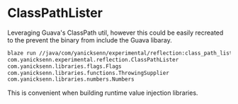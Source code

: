 # ClassPathLister

Leveraging Guava's ClassPath util, however this could be easily recreated to the prevent the binary from include the Guava libaray.

```bash
blaze run //java/com/yanicksenn/experimental/reflection:class_path_lister
com.yanicksenn.experimental.reflection.ClassPathLister
com.yanicksenn.libraries.flags.Flags
com.yanicksenn.libraries.functions.ThrowingSupplier
com.yanicksenn.libraries.numbers.Numbers
```

This is convenient when building runtime value injection libraries.